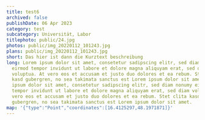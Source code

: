 ```yaml
---
title: test6
archived: false
publishDate: 06 Apr 2023
category: test
subcategory: Universität, Labor
titlephoto: public/24.jpg
photos: public/img_20220112_101243.jpg
plans: public/img_20220112_101243.jpg
short: Das hier ist dann die Kurztext beschreibung
long: Lorem ipsum dolor sit amet, consetetur sadipscing elitr, sed diam nonumy
  eirmod tempor invidunt ut labore et dolore magna aliquyam erat, sed diam
  voluptua. At vero eos et accusam et justo duo dolores et ea rebum. Stet clita
  kasd gubergren, no sea takimata sanctus est Lorem ipsum dolor sit amet. Lorem
  ipsum dolor sit amet, consetetur sadipscing elitr, sed diam nonumy eirmod
  tempor invidunt ut labore et dolore magna aliquyam erat, sed diam voluptua. At
  vero eos et accusam et justo duo dolores et ea rebum. Stet clita kasd
  gubergren, no sea takimata sanctus est Lorem ipsum dolor sit amet.
map: '{"type":"Point","coordinates":[16.4125297,48.1971871]}'
---
```

